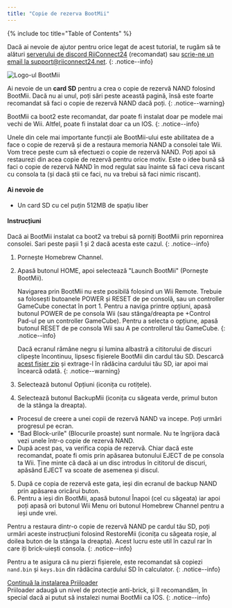```yaml
---
title: "Copie de rezerva BootMii"
---
```


{% include toc title="Table of Contents" %}

Dacă ai nevoie de ajutor pentru orice legat de acest tutorial, te rugăm să te alături [serverului de discord RiiConnect24](https://discord.gg/rc24) (recomandat) sau [scrie-ne un email la support@riiconnect24.net](mailto:support@riiconnect24.net).
{: .notice--info}

![Logo-ul BootMii](/images/bootmii.png)

Ai nevoie de un **card SD** pentru a crea o copie de rezervă NAND folosind BootMii. Dacă nu ai unul, poți sări peste această pagină, însă este foarte recomandat să faci o copie de rezervă NAND dacă poți.
{: .notice--warning}

BootMii ca boot2 este recomandat, dar poate fi instalat doar pe modele mai vechi de Wii. Altfel, poate fi instalat doar ca un IOS.
{: .notice--info}

Unele din cele mai importante funcții ale BootMii-ului este abilitatea de a face o copie de rezervă și de a restaura memoria NAND a consolei tale Wii. Vom trece peste cum să efectuezi o copie de rezervă NAND. Poți apoi să restaurezi din acea copie de rezervă pentru orice motiv. Este o idee bună să faci o copie de rezervă NAND în mod regulat sau înainte să faci ceva riscant cu consola ta (și dacă știi ce faci, nu va trebui să faci nimic riscant).

#### Ai nevoie de
* Un card SD cu cel puțin 512MB de spațiu liber

#### Instrucțiuni
Dacă ai BootMii instalat ca boot2 va trebui să porniți BootMii prin repornirea consolei. Sari peste pașii 1 și 2 dacă acesta este cazul.
{: .notice--info}
1. Pornește Homebrew Channel.
2. Apasă butonul HOME, apoi selectează "Launch BootMii" (Pornește BootMii).

    Navigarea prin BootMii nu este posibilă folosind un Wii Remote. Trebuie sa folosești butoanele POWER și RESET de pe consolă, sau un controller GameCube conectat în port 1. Pentru a naviga printre opțiuni, apasă butonul POWER de pe consola Wii (sau stânga/dreapta pe +Control Pad-ul pe un controller GameCube). Pentru a selecta o opțiune, apasă butonul RESET de pe consola Wii sau A pe controllerul tău GameCube.
    {: .notice--info}


    Dacă ecranul rămâne negru și lumina albastră a cititorului de discuri clipește încontinuu, lipsesc fișierele BootMii din cardul tău SD. Descarcă [acest fișier zip](https://static.hackmii.com/bootmii_sd_files.zip) și extrage-l în rădăcina cardului tău SD, iar apoi mai încearcă odată.
    {: .notice--warning}

3. Selectează butonul Opțiuni (iconița cu rotițele).
4. Selectează butonul BackupMii (iconița cu săgeata verde, primul buton de la stânga la dreapta).
- Procesul de creere a unei copii de rezervă NAND va incepe. Poți urmări progresul pe ecran.
- "Bad Block-urile" (Blocurile proaste) sunt normale. Nu te îngrijora dacă vezi unele într-o copie de rezervă NAND.
- După acest pas, va verifica copia de rezervă. Chiar dacă este recomandat, poate fi omis prin apăsarea butonului EJECT de pe consola ta Wii. Ține minte că dacă ai un disc introdus în cititorul de discuri, apăsând EJECT va scoate de asemenea și discul.
5. După ce copia de rezervă este gata, ieși din ecranul de backup NAND prin apăsarea oricărui buton.
6. Pentru a ieși din BootMii, apasă butonul Înapoi (cel cu săgeata) iar apoi poți apasă ori butonul Wii Menu ori butonul Homebrew Channel pentru a ieși unde vrei.

Pentru a restaura dintr-o copie de rezervă NAND pe cardul tău SD, poți urmări aceste instrucțiuni folosind RestoreMii (iconița cu săgeata roșie, al doilea buton de la stânga la dreapta). Acest lucru este util în cazul rar în care iți brick-uiești consola.
{: .notice--info}

Pentru a te asigura că nu pierzi fișierele, este recomandat să copiezi `nand.bin` și `keys.bin` din rădăcina cardului SD în calculator.
{: .notice--info}

[Continuă la instalarea Priiloader](priiloader)<br> Priiloader adaugă un nivel de protecție anti-brick, și îl recomandăm, în special dacă ai putut să instalezi numai BootMii ca IOS.
{: .notice--info}